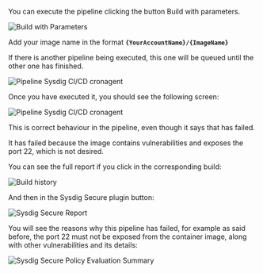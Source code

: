 You can execute the pipeline clicking the button Build with parameters.

![Build with Parameters](/sysdig/scenarios/monitor-lab07/assets/image16.png)

Add your image name in the format **`{YourAccountName}/{ImageName}`**

If there is another pipeline being executed, this one will be queued until the other one has finished.

![Pipeline Sysdig CI/CD cronagent](/sysdig/scenarios/monitor-lab07/assets/image17.png)

Once you have executed it, you should see the following screen:

![Pipeline Sysdig CI/CD cronagent](/sysdig/scenarios/monitor-lab07/assets/image18.png)

This is correct behaviour in the pipeline, even though it says that has failed.

It has failed because the image contains vulnerabilities and exposes the port 22, which is not desired.

You can see the full report if you click in the corresponding build:

![Build history](/sysdig/scenarios/monitor-lab07/assets/image19.png)

And then in the Sysdig Secure plugin button:

![Sysdig Secure Report](/sysdig/scenarios/monitor-lab07/assets/image20.png)

You will see the reasons why this pipeline has failed, for example as said before, the port 22 must not be exposed from the container image, along with other vulnerabilities and its details:

![Sysdig Secure Policy Evaluation Summary](/sysdig/scenarios/monitor-lab07/assets/image21.png)
